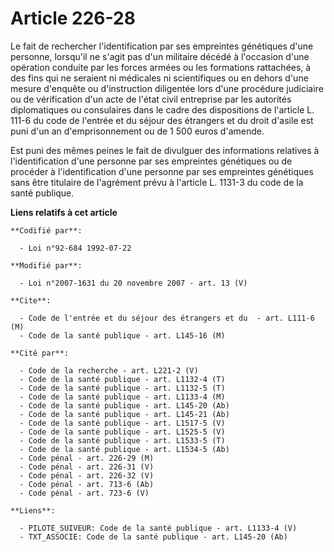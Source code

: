 # Article 226-28

Le fait de rechercher l'identification par ses empreintes génétiques d'une personne, lorsqu'il ne s'agit pas d'un militaire
décédé à l'occasion d'une opération conduite par les forces armées ou les formations rattachées, à des fins qui ne seraient
ni médicales ni scientifiques ou en dehors d'une mesure d'enquête ou d'instruction diligentée lors d'une procédure judiciaire
ou de vérification d'un acte de l'état civil entreprise par les autorités diplomatiques ou consulaires dans le cadre des
dispositions de l'article L. 111-6 du code de l'entrée et du séjour des étrangers et du droit d'asile est puni d'un an
d'emprisonnement ou de 1 500 euros d'amende.

Est puni des mêmes peines le fait de divulguer des informations relatives à l'identification d'une personne par ses
empreintes génétiques ou de procéder à l'identification d'une personne par ses empreintes génétiques sans être titulaire de
l'agrément prévu à l'article L. 1131-3 du code de la santé publique.

**Liens relatifs à cet article**

	**Codifié par**:

	  - Loi n°92-684 1992-07-22

	**Modifié par**:

	  - Loi n°2007-1631 du 20 novembre 2007 - art. 13 (V)

	**Cite**:

	  - Code de l'entrée et du séjour des étrangers et du  - art. L111-6 (M)
	  - Code de la santé publique - art. L145-16 (M)

	**Cité par**:

	  - Code de la recherche - art. L221-2 (V)
	  - Code de la santé publique - art. L1132-4 (T)
	  - Code de la santé publique - art. L1132-5 (T)
	  - Code de la santé publique - art. L1133-4 (M)
	  - Code de la santé publique - art. L145-20 (Ab)
	  - Code de la santé publique - art. L145-21 (Ab)
	  - Code de la santé publique - art. L1517-5 (V)
	  - Code de la santé publique - art. L1525-5 (V)
	  - Code de la santé publique - art. L1533-5 (T)
	  - Code de la santé publique - art. L1534-5 (Ab)
	  - Code pénal - art. 226-29 (M)
	  - Code pénal - art. 226-31 (V)
	  - Code pénal - art. 226-32 (V)
	  - Code pénal - art. 713-6 (Ab)
	  - Code pénal - art. 723-6 (V)

	**Liens**:

	  - PILOTE_SUIVEUR: Code de la santé publique - art. L1133-4 (V)
	  - TXT_ASSOCIE: Code de la santé publique - art. L145-20 (Ab)
